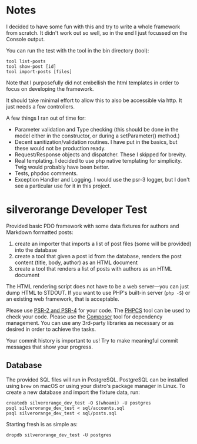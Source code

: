 Notes
===========================

I decided to have some fun with this and try to write a whole framework from scratch.
It didn't work out so well, so in the end I just focussed on the Console output.

You can run the test with the tool in the bin directory (tool):


```
tool list-posts
tool show-post [id]
tool import-posts [files]
```

Note that I purposefully did not embellish the html templates in order to focus on developing the framework.

It should take minimal effort to allow this to also be accessible via http. It just needs
a few controllers.

A few things I ran out of time for:

* Parameter validation and Type checking (this should be done in the model either in the constructor, or during a setParameter() method.)
* Decent sanitization/validation routines. I have put in the basics, but these would not be production ready.
* Request/Response objects and dispatcher. These I skipped for brevity.
* Real templating. I decided to use php native templating for simplicity. Twig would probably have been better.
* Tests, phpdoc comments.
* Exception Handler and Logging. I would use the psr-3 logger, but I don't see a particular use for it in this project.


silverorange Developer Test
===========================

Provided basic PDO framework with some data fixtures for authors and Markdown
formatted posts:

 1. create an importer that imports a list of post files (some will be
    provided) into the database
 2. create a tool that given a post id from the database, renders the post
    content (title, body, author) as an HTML document
 3. create a tool that renders a list of posts with authors as an HTML document

The HTML rendering script does not have to be a web server—you can just dump
HTML to STDOUT. If you want to use PHP's built-in server (`php -S`) or an
existing web framework, that is acceptable.

Please use [PSR-2 and PSR-4](http://www.php-fig.org/psr/) for your code. The
[PHPCS](https://github.com/squizlabs/PHP_CodeSniffer) tool can be used to check
your code. Please use the [Composer](https://getcomposer.org/) tool for
dependency management. You can use any 3rd-party libraries as necessary or
as desired in order to achieve the tasks.

Your commit history is important to us! Try to make meaningful commit messages
that show your progress.

Database
--------
The provided SQL files will run in PostgreSQL. PostgreSQL can be installed
using `brew` on macOS or using your distro's package manager in Linux. To
create a new database and import the fixture data, run:

```
createdb silverorange_dev_test -O $(whoami) -U postgres
psql silverorange_dev_test < sql/accounts.sql
psql silverorange_dev_test < sql/posts.sql
```

Starting fresh is as simple as:
```
dropdb silverorange_dev_test -U postgres
```
